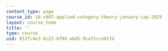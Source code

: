 ```yaml
---
content_type: page
course_id: 18-s097-applied-category-theory-january-iap-2019
layout: course_home
title: ''
type: course
uid: 812fc4e3-8c22-6f94-a6d5-9ca72cce61fd
---
```

